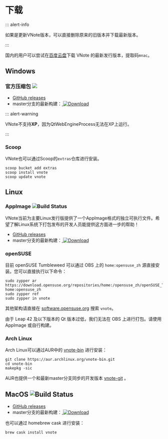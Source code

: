 # 下载
::: alert-info

如果是更新VNote版本，可以直接删除原来的旧版本并下载最新版本。

:::

国内的用户可以尝试在[百度云盘](https://pan.baidu.com/s/1f404Mrzp3aMLSv3Bg2PSXg)下载 VNote 的最新发行版本，提取码`mnac`。

## Windows
### 官方压缩包 ![](https://ci.appveyor.com/api/projects/status/github/tamlok/vnote?svg=true)

- [GitHub releases](https://github.com/tamlok/vnote/releases)
- master分支的最新构建：[ ![Download](https://api.bintray.com/packages/tamlok/vnote/vnote/images/download.svg) ](https://bintray.com/tamlok/vnote/vnote/_latestVersion)

::: alert-warning

VNote不支持**XP**，因为QtWebEngineProcess无法在XP上运行。

:::

### Scoop
VNote也可以通过Scoop的`extras`仓库进行安装。

```shell
scoop bucket add extras
scoop install vnote
scoop update vnote
```

## Linux
### AppImage ![Build Status](https://travis-ci.org/tamlok/vnote.svg?branch=master)

VNote当前为主要Linux发行版提供了一个AppImage格式的独立可执行文件。希望了解Linux系统下打包发布的开发人员能提供这方面进一步的帮助！

- [GitHub releases](https://github.com/tamlok/vnote/releases)
- master分支的最新构建：[ ![Download](https://api.bintray.com/packages/tamlok/vnote/vnote/images/download.svg) ](https://bintray.com/tamlok/vnote/vnote/_latestVersion)

### openSUSE
目前 openSUSE Tumbleweed 可以通过 OBS 上的 `home:opensuse_zh` 源直接安装。您可以直接执行以下命令：

```shell
sudo zypper ar https://download.opensuse.org/repositories/home:/opensuse_zh/openSUSE_Tumbleweed/ home:opensuse_zh
sudo zypper ref
sudo zypper in vnote
```

其他架构请直接在 [software.opensuse.org](https://software.opensuse.org) 搜索 `vnote`。

由于 Leap 42 及以下版本的 Qt 版本过低，我们无法在 OBS 上进行打包。请使用 AppImage 或自行构建。

### Arch Linux
Arch Linux可以通过AUR中的 [vnote-bin](https://aur.archlinux.org/packages/vnote-bin/) 进行安装：

```shell
git clone https://aur.archlinux.org/vnote-bin.git
cd vnote-bin
makepkg -sic
```

AUR也提供一个和最新master分支同步的开发版本 [vnote-git](https://aur.archlinux.org/packages/vnote-git/) 。

## MacOS ![Build Status](https://travis-ci.org/tamlok/vnote.svg?branch=master)

- [GitHub releases](https://github.com/tamlok/vnote/releases)
- master分支的最新构建：[ ![Download](https://api.bintray.com/packages/tamlok/vnote/vnote/images/download.svg) ](https://bintray.com/tamlok/vnote/vnote/_latestVersion)

也可以通过 homebrew cask 进行安装：

```shell
brew cask install vnote
```
